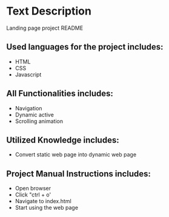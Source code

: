 # Text Description

Landing page project README


## Used languages for the project includes:
- HTML
- CSS
- Javascript

## All Functionalities includes:
- Navigation
- Dynamic active
- Scrolling animation
  
## Utilized Knowledge includes:
- Convert static web page into dynamic web page

## Project Manual Instructions includes:
- Open browser
- Click "ctrl + o'
- Navigate to index.html
- Start using the web page